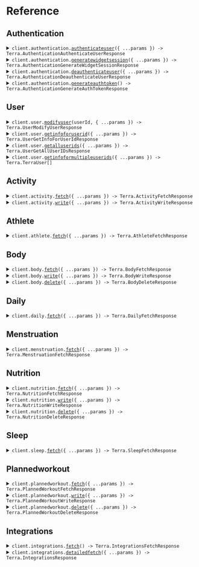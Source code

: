 # Reference

## Authentication

<details><summary><code>client.authentication.<a href="/src/api/resources/authentication/client/Client.ts">authenticateuser</a>({ ...params }) -> Terra.AuthenticationAuthenticateUserResponse</code></summary>
<dl>
<dd>

#### 📝 Description

<dl>
<dd>

<dl>
<dd>

Creates a login link that allows end users to connect their fitness tracking account

</dd>
</dl>
</dd>
</dl>

#### 🔌 Usage

<dl>
<dd>

<dl>
<dd>

```typescript
await client.authentication.authenticateuser({
    resource: "resource",
});
```

</dd>
</dl>
</dd>
</dl>

#### ⚙️ Parameters

<dl>
<dd>

<dl>
<dd>

**request:** `Terra.AuthenticationAuthenticateUserRequest`

</dd>
</dl>

<dl>
<dd>

**requestOptions:** `Authentication.RequestOptions`

</dd>
</dl>
</dd>
</dl>

</dd>
</dl>
</details>

<details><summary><code>client.authentication.<a href="/src/api/resources/authentication/client/Client.ts">generatewidgetsession</a>({ ...params }) -> Terra.AuthenticationGenerateWidgetSessionResponse</code></summary>
<dl>
<dd>

#### 📝 Description

<dl>
<dd>

<dl>
<dd>

Generates a link to redirect an end user to for them to select an integration and log in with their fitness data provider

</dd>
</dl>
</dd>
</dl>

#### 🔌 Usage

<dl>
<dd>

<dl>
<dd>

```typescript
await client.authentication.generatewidgetsession();
```

</dd>
</dl>
</dd>
</dl>

#### ⚙️ Parameters

<dl>
<dd>

<dl>
<dd>

**request:** `Terra.WidgetSessionParams`

</dd>
</dl>

<dl>
<dd>

**requestOptions:** `Authentication.RequestOptions`

</dd>
</dl>
</dd>
</dl>

</dd>
</dl>
</details>

<details><summary><code>client.authentication.<a href="/src/api/resources/authentication/client/Client.ts">deauthenticateuser</a>({ ...params }) -> Terra.AuthenticationDeauthenticateUserResponse</code></summary>
<dl>
<dd>

#### 📝 Description

<dl>
<dd>

<dl>
<dd>

Deletes all records of the user on Terra's end, revoking Terra's access to their data

</dd>
</dl>
</dd>
</dl>

#### 🔌 Usage

<dl>
<dd>

<dl>
<dd>

```typescript
await client.authentication.deauthenticateuser({
    user_id: "user_id",
});
```

</dd>
</dl>
</dd>
</dl>

#### ⚙️ Parameters

<dl>
<dd>

<dl>
<dd>

**request:** `Terra.AuthenticationDeauthenticateUserRequest`

</dd>
</dl>

<dl>
<dd>

**requestOptions:** `Authentication.RequestOptions`

</dd>
</dl>
</dd>
</dl>

</dd>
</dl>
</details>

<details><summary><code>client.authentication.<a href="/src/api/resources/authentication/client/Client.ts">generateauthtoken</a>() -> Terra.AuthenticationGenerateAuthTokenResponse</code></summary>
<dl>
<dd>

#### 📝 Description

<dl>
<dd>

<dl>
<dd>

Creates a token to be used with initConnection() functions in the Terra mobile SDKs in order to create a user record for Apple Health or Samsung Health (or equivalent)

</dd>
</dl>
</dd>
</dl>

#### 🔌 Usage

<dl>
<dd>

<dl>
<dd>

```typescript
await client.authentication.generateauthtoken();
```

</dd>
</dl>
</dd>
</dl>

#### ⚙️ Parameters

<dl>
<dd>

<dl>
<dd>

**requestOptions:** `Authentication.RequestOptions`

</dd>
</dl>
</dd>
</dl>

</dd>
</dl>
</details>

## User

<details><summary><code>client.user.<a href="/src/api/resources/user/client/Client.ts">modifyuser</a>(userId, { ...params }) -> Terra.UserModifyUserResponse</code></summary>
<dl>
<dd>

#### 📝 Description

<dl>
<dd>

<dl>
<dd>

Update a Terra user's reference_id or active status

</dd>
</dl>
</dd>
</dl>

#### 🔌 Usage

<dl>
<dd>

<dl>
<dd>

```typescript
await client.user.modifyuser("user_id");
```

</dd>
</dl>
</dd>
</dl>

#### ⚙️ Parameters

<dl>
<dd>

<dl>
<dd>

**userId:** `string` — Terra user ID to update

</dd>
</dl>

<dl>
<dd>

**request:** `Terra.UserModifyUserRequest`

</dd>
</dl>

<dl>
<dd>

**requestOptions:** `User.RequestOptions`

</dd>
</dl>
</dd>
</dl>

</dd>
</dl>
</details>

<details><summary><code>client.user.<a href="/src/api/resources/user/client/Client.ts">getinfoforuserid</a>({ ...params }) -> Terra.UserGetInfoForUserIdResponse</code></summary>
<dl>
<dd>

#### 📝 Description

<dl>
<dd>

<dl>
<dd>

Used to query for information on one Terra user ID, or to query for all registered Terra User objects under one reference ID

</dd>
</dl>
</dd>
</dl>

#### 🔌 Usage

<dl>
<dd>

<dl>
<dd>

```typescript
await client.user.getinfoforuserid();
```

</dd>
</dl>
</dd>
</dl>

#### ⚙️ Parameters

<dl>
<dd>

<dl>
<dd>

**request:** `Terra.UserGetInfoForUserIdRequest`

</dd>
</dl>

<dl>
<dd>

**requestOptions:** `User.RequestOptions`

</dd>
</dl>
</dd>
</dl>

</dd>
</dl>
</details>

<details><summary><code>client.user.<a href="/src/api/resources/user/client/Client.ts">getalluserids</a>({ ...params }) -> Terra.UserGetAllUserIDsResponse</code></summary>
<dl>
<dd>

#### 📝 Description

<dl>
<dd>

<dl>
<dd>

Used to query for information for all Terra User IDs. Supports optional pagination via `page` and `per_page`. If `page` is not provided, it returns all users in one go (backwards compatibility).

</dd>
</dl>
</dd>
</dl>

#### 🔌 Usage

<dl>
<dd>

<dl>
<dd>

```typescript
await client.user.getalluserids();
```

</dd>
</dl>
</dd>
</dl>

#### ⚙️ Parameters

<dl>
<dd>

<dl>
<dd>

**request:** `Terra.UserGetAllUserIDsRequest`

</dd>
</dl>

<dl>
<dd>

**requestOptions:** `User.RequestOptions`

</dd>
</dl>
</dd>
</dl>

</dd>
</dl>
</details>

<details><summary><code>client.user.<a href="/src/api/resources/user/client/Client.ts">getinfoformultipleuserids</a>({ ...params }) -> Terra.TerraUser[]</code></summary>
<dl>
<dd>

#### 📝 Description

<dl>
<dd>

<dl>
<dd>

Used to query for information for multiple Terra User IDs

</dd>
</dl>
</dd>
</dl>

#### 🔌 Usage

<dl>
<dd>

<dl>
<dd>

```typescript
await client.user.getinfoformultipleuserids(["string"]);
```

</dd>
</dl>
</dd>
</dl>

#### ⚙️ Parameters

<dl>
<dd>

<dl>
<dd>

**request:** `string[]`

</dd>
</dl>

<dl>
<dd>

**requestOptions:** `User.RequestOptions`

</dd>
</dl>
</dd>
</dl>

</dd>
</dl>
</details>

## Activity

<details><summary><code>client.activity.<a href="/src/api/resources/activity/client/Client.ts">fetch</a>({ ...params }) -> Terra.ActivityFetchResponse</code></summary>
<dl>
<dd>

#### 📝 Description

<dl>
<dd>

<dl>
<dd>

Fetches completed workout sessions, with a defined start and end time and activity type (e.g. running, cycling, etc.)

</dd>
</dl>
</dd>
</dl>

#### 🔌 Usage

<dl>
<dd>

<dl>
<dd>

```typescript
await client.activity.fetch({
    user_id: "user_id",
    start_date: 1,
});
```

</dd>
</dl>
</dd>
</dl>

#### ⚙️ Parameters

<dl>
<dd>

<dl>
<dd>

**request:** `Terra.ActivityFetchRequest`

</dd>
</dl>

<dl>
<dd>

**requestOptions:** `Activity.RequestOptions`

</dd>
</dl>
</dd>
</dl>

</dd>
</dl>
</details>

<details><summary><code>client.activity.<a href="/src/api/resources/activity/client/Client.ts">write</a>({ ...params }) -> Terra.ActivityWriteResponse</code></summary>
<dl>
<dd>

#### 📝 Description

<dl>
<dd>

<dl>
<dd>

Used to post activity data to a provider. Available for Wahoo

</dd>
</dl>
</dd>
</dl>

#### 🔌 Usage

<dl>
<dd>

<dl>
<dd>

```typescript
await client.activity.write({
    data: [
        {
            metadata: {
                end_time: "2022-10-28T10:00:00.000000+01:00",
                start_time: "1999-11-23T09:00:00.000000+02:00",
                summary_id: "123e4567-e89b-12d3-a456-426614174000",
                type: 1.1,
                upload_type: 1.1,
            },
        },
    ],
});
```

</dd>
</dl>
</dd>
</dl>

#### ⚙️ Parameters

<dl>
<dd>

<dl>
<dd>

**request:** `Terra.ActivityWriteRequest`

</dd>
</dl>

<dl>
<dd>

**requestOptions:** `Activity.RequestOptions`

</dd>
</dl>
</dd>
</dl>

</dd>
</dl>
</details>

## Athlete

<details><summary><code>client.athlete.<a href="/src/api/resources/athlete/client/Client.ts">fetch</a>({ ...params }) -> Terra.AthleteFetchResponse</code></summary>
<dl>
<dd>

#### 📝 Description

<dl>
<dd>

<dl>
<dd>

Fetches relevant profile info such as first & last name, birth date etc. for a given user ID

</dd>
</dl>
</dd>
</dl>

#### 🔌 Usage

<dl>
<dd>

<dl>
<dd>

```typescript
await client.athlete.fetch({
    user_id: "user_id",
});
```

</dd>
</dl>
</dd>
</dl>

#### ⚙️ Parameters

<dl>
<dd>

<dl>
<dd>

**request:** `Terra.AthleteFetchRequest`

</dd>
</dl>

<dl>
<dd>

**requestOptions:** `Athlete.RequestOptions`

</dd>
</dl>
</dd>
</dl>

</dd>
</dl>
</details>

## Body

<details><summary><code>client.body.<a href="/src/api/resources/body/client/Client.ts">fetch</a>({ ...params }) -> Terra.BodyFetchResponse</code></summary>
<dl>
<dd>

#### 📝 Description

<dl>
<dd>

<dl>
<dd>

Fetches body metrics such as weight, height, body fat percentage etc. for a given user ID

</dd>
</dl>
</dd>
</dl>

#### 🔌 Usage

<dl>
<dd>

<dl>
<dd>

```typescript
await client.body.fetch({
    user_id: "user_id",
    start_date: 1,
});
```

</dd>
</dl>
</dd>
</dl>

#### ⚙️ Parameters

<dl>
<dd>

<dl>
<dd>

**request:** `Terra.BodyFetchRequest`

</dd>
</dl>

<dl>
<dd>

**requestOptions:** `Body.RequestOptions`

</dd>
</dl>
</dd>
</dl>

</dd>
</dl>
</details>

<details><summary><code>client.body.<a href="/src/api/resources/body/client/Client.ts">write</a>({ ...params }) -> Terra.BodyWriteResponse</code></summary>
<dl>
<dd>

#### 📝 Description

<dl>
<dd>

<dl>
<dd>

Used to post body data to a provider. Available for Google Fit

</dd>
</dl>
</dd>
</dl>

#### 🔌 Usage

<dl>
<dd>

<dl>
<dd>

```typescript
await client.body.write({
    data: [
        {
            metadata: {
                end_time: "2022-10-28T10:00:00.000000+01:00",
                start_time: "1999-11-23T09:00:00.000000+02:00",
            },
        },
    ],
});
```

</dd>
</dl>
</dd>
</dl>

#### ⚙️ Parameters

<dl>
<dd>

<dl>
<dd>

**request:** `Terra.BodyWriteRequest`

</dd>
</dl>

<dl>
<dd>

**requestOptions:** `Body.RequestOptions`

</dd>
</dl>
</dd>
</dl>

</dd>
</dl>
</details>

<details><summary><code>client.body.<a href="/src/api/resources/body/client/Client.ts">delete</a>({ ...params }) -> Terra.BodyDeleteResponse</code></summary>
<dl>
<dd>

#### 📝 Description

<dl>
<dd>

<dl>
<dd>

Used to delete Body metrics the user has registered on their account

</dd>
</dl>
</dd>
</dl>

#### 🔌 Usage

<dl>
<dd>

<dl>
<dd>

```typescript
await client.body.delete({
    user_id: "user_id",
});
```

</dd>
</dl>
</dd>
</dl>

#### ⚙️ Parameters

<dl>
<dd>

<dl>
<dd>

**request:** `Terra.BodyDeleteRequest`

</dd>
</dl>

<dl>
<dd>

**requestOptions:** `Body.RequestOptions`

</dd>
</dl>
</dd>
</dl>

</dd>
</dl>
</details>

## Daily

<details><summary><code>client.daily.<a href="/src/api/resources/daily/client/Client.ts">fetch</a>({ ...params }) -> Terra.DailyFetchResponse</code></summary>
<dl>
<dd>

#### 📝 Description

<dl>
<dd>

<dl>
<dd>

Fetches daily summaries of activity metrics such as steps, distance, calories burned etc. for a given user ID

</dd>
</dl>
</dd>
</dl>

#### 🔌 Usage

<dl>
<dd>

<dl>
<dd>

```typescript
await client.daily.fetch({
    user_id: "user_id",
    start_date: 1,
});
```

</dd>
</dl>
</dd>
</dl>

#### ⚙️ Parameters

<dl>
<dd>

<dl>
<dd>

**request:** `Terra.DailyFetchRequest`

</dd>
</dl>

<dl>
<dd>

**requestOptions:** `Daily.RequestOptions`

</dd>
</dl>
</dd>
</dl>

</dd>
</dl>
</details>

## Menstruation

<details><summary><code>client.menstruation.<a href="/src/api/resources/menstruation/client/Client.ts">fetch</a>({ ...params }) -> Terra.MenstruationFetchResponse</code></summary>
<dl>
<dd>

#### 📝 Description

<dl>
<dd>

<dl>
<dd>

Fetches menstruation data such as cycle length, period length, ovulation date etc. for a given user ID

</dd>
</dl>
</dd>
</dl>

#### 🔌 Usage

<dl>
<dd>

<dl>
<dd>

```typescript
await client.menstruation.fetch({
    user_id: "user_id",
    start_date: 1,
});
```

</dd>
</dl>
</dd>
</dl>

#### ⚙️ Parameters

<dl>
<dd>

<dl>
<dd>

**request:** `Terra.MenstruationFetchRequest`

</dd>
</dl>

<dl>
<dd>

**requestOptions:** `Menstruation.RequestOptions`

</dd>
</dl>
</dd>
</dl>

</dd>
</dl>
</details>

## Nutrition

<details><summary><code>client.nutrition.<a href="/src/api/resources/nutrition/client/Client.ts">fetch</a>({ ...params }) -> Terra.NutritionFetchResponse</code></summary>
<dl>
<dd>

#### 📝 Description

<dl>
<dd>

<dl>
<dd>

Fetches nutrition log data such as meal type, calories, macronutrients etc. for a given user ID

</dd>
</dl>
</dd>
</dl>

#### 🔌 Usage

<dl>
<dd>

<dl>
<dd>

```typescript
await client.nutrition.fetch({
    user_id: "user_id",
    start_date: 1,
});
```

</dd>
</dl>
</dd>
</dl>

#### ⚙️ Parameters

<dl>
<dd>

<dl>
<dd>

**request:** `Terra.NutritionFetchRequest`

</dd>
</dl>

<dl>
<dd>

**requestOptions:** `Nutrition.RequestOptions`

</dd>
</dl>
</dd>
</dl>

</dd>
</dl>
</details>

<details><summary><code>client.nutrition.<a href="/src/api/resources/nutrition/client/Client.ts">write</a>({ ...params }) -> Terra.NutritionWriteResponse</code></summary>
<dl>
<dd>

#### 📝 Description

<dl>
<dd>

<dl>
<dd>

Used to post nutrition logs to a provider. Available for Fitbit

</dd>
</dl>
</dd>
</dl>

#### 🔌 Usage

<dl>
<dd>

<dl>
<dd>

```typescript
await client.nutrition.write({
    data: [
        {
            metadata: {
                end_time: "2022-10-28T10:00:00.000000+01:00",
                start_time: "1999-11-23T09:00:00.000000+02:00",
            },
        },
    ],
});
```

</dd>
</dl>
</dd>
</dl>

#### ⚙️ Parameters

<dl>
<dd>

<dl>
<dd>

**request:** `Terra.NutritionWriteRequest`

</dd>
</dl>

<dl>
<dd>

**requestOptions:** `Nutrition.RequestOptions`

</dd>
</dl>
</dd>
</dl>

</dd>
</dl>
</details>

<details><summary><code>client.nutrition.<a href="/src/api/resources/nutrition/client/Client.ts">delete</a>({ ...params }) -> Terra.NutritionDeleteResponse</code></summary>
<dl>
<dd>

#### 📝 Description

<dl>
<dd>

<dl>
<dd>

Used to delete nutrition logs the user has registered on their account

</dd>
</dl>
</dd>
</dl>

#### 🔌 Usage

<dl>
<dd>

<dl>
<dd>

```typescript
await client.nutrition.delete({
    user_id: "user_id",
});
```

</dd>
</dl>
</dd>
</dl>

#### ⚙️ Parameters

<dl>
<dd>

<dl>
<dd>

**request:** `Terra.NutritionDeleteRequest`

</dd>
</dl>

<dl>
<dd>

**requestOptions:** `Nutrition.RequestOptions`

</dd>
</dl>
</dd>
</dl>

</dd>
</dl>
</details>

## Sleep

<details><summary><code>client.sleep.<a href="/src/api/resources/sleep/client/Client.ts">fetch</a>({ ...params }) -> Terra.SleepFetchResponse</code></summary>
<dl>
<dd>

#### 📝 Description

<dl>
<dd>

<dl>
<dd>

Fetches sleep data such as sleep duration, sleep stages, sleep quality etc. for a given user ID, for sleep sessions with a defined start and end time

</dd>
</dl>
</dd>
</dl>

#### 🔌 Usage

<dl>
<dd>

<dl>
<dd>

```typescript
await client.sleep.fetch({
    user_id: "user_id",
    start_date: 1,
});
```

</dd>
</dl>
</dd>
</dl>

#### ⚙️ Parameters

<dl>
<dd>

<dl>
<dd>

**request:** `Terra.SleepFetchRequest`

</dd>
</dl>

<dl>
<dd>

**requestOptions:** `Sleep.RequestOptions`

</dd>
</dl>
</dd>
</dl>

</dd>
</dl>
</details>

## Plannedworkout

<details><summary><code>client.plannedworkout.<a href="/src/api/resources/plannedworkout/client/Client.ts">fetch</a>({ ...params }) -> Terra.PlannedWorkoutFetchResponse</code></summary>
<dl>
<dd>

#### 📝 Description

<dl>
<dd>

<dl>
<dd>

Used to get workout plans the user has registered on their account. This can be stregnth workouts (sets, reps, weight lifted) or cardio workouts (warmup, intervals of different intensities, cooldown etc)

</dd>
</dl>
</dd>
</dl>

#### 🔌 Usage

<dl>
<dd>

<dl>
<dd>

```typescript
await client.plannedworkout.fetch({
    user_id: "user_id",
    start_date: 1,
});
```

</dd>
</dl>
</dd>
</dl>

#### ⚙️ Parameters

<dl>
<dd>

<dl>
<dd>

**request:** `Terra.PlannedWorkoutFetchRequest`

</dd>
</dl>

<dl>
<dd>

**requestOptions:** `Plannedworkout.RequestOptions`

</dd>
</dl>
</dd>
</dl>

</dd>
</dl>
</details>

<details><summary><code>client.plannedworkout.<a href="/src/api/resources/plannedworkout/client/Client.ts">write</a>({ ...params }) -> Terra.PlannedWorkoutWriteResponse</code></summary>
<dl>
<dd>

#### 📝 Description

<dl>
<dd>

<dl>
<dd>

Used to post workout plans users can follow on their wearable. This can be stregnth workouts (sets, reps, weight lifted) or cardio workouts (warmup, intervals of different intensities, cooldown etc)

</dd>
</dl>
</dd>
</dl>

#### 🔌 Usage

<dl>
<dd>

<dl>
<dd>

```typescript
await client.plannedworkout.write({
    data: [{}],
});
```

</dd>
</dl>
</dd>
</dl>

#### ⚙️ Parameters

<dl>
<dd>

<dl>
<dd>

**request:** `Terra.PlannedWorkoutWriteRequest`

</dd>
</dl>

<dl>
<dd>

**requestOptions:** `Plannedworkout.RequestOptions`

</dd>
</dl>
</dd>
</dl>

</dd>
</dl>
</details>

<details><summary><code>client.plannedworkout.<a href="/src/api/resources/plannedworkout/client/Client.ts">delete</a>({ ...params }) -> Terra.PlannedWorkoutDeleteResponse</code></summary>
<dl>
<dd>

#### 📝 Description

<dl>
<dd>

<dl>
<dd>

Used to delete workout plans the user has registered on their account. This can be stregnth workouts (sets, reps, weight lifted) or cardio workouts (warmup, intervals of different intensities, cooldown etc)

</dd>
</dl>
</dd>
</dl>

#### 🔌 Usage

<dl>
<dd>

<dl>
<dd>

```typescript
await client.plannedworkout.delete({
    user_id: "user_id",
});
```

</dd>
</dl>
</dd>
</dl>

#### ⚙️ Parameters

<dl>
<dd>

<dl>
<dd>

**request:** `Terra.PlannedWorkoutDeleteRequest`

</dd>
</dl>

<dl>
<dd>

**requestOptions:** `Plannedworkout.RequestOptions`

</dd>
</dl>
</dd>
</dl>

</dd>
</dl>
</details>

## Integrations

<details><summary><code>client.integrations.<a href="/src/api/resources/integrations/client/Client.ts">fetch</a>() -> Terra.IntegrationsFetchResponse</code></summary>
<dl>
<dd>

#### 📝 Description

<dl>
<dd>

<dl>
<dd>

Retrieve a list of all available provider integrations on the API.

</dd>
</dl>
</dd>
</dl>

#### 🔌 Usage

<dl>
<dd>

<dl>
<dd>

```typescript
await client.integrations.fetch();
```

</dd>
</dl>
</dd>
</dl>

#### ⚙️ Parameters

<dl>
<dd>

<dl>
<dd>

**requestOptions:** `Integrations.RequestOptions`

</dd>
</dl>
</dd>
</dl>

</dd>
</dl>
</details>

<details><summary><code>client.integrations.<a href="/src/api/resources/integrations/client/Client.ts">detailedfetch</a>({ ...params }) -> Terra.IntegrationsResponse</code></summary>
<dl>
<dd>

#### 📝 Description

<dl>
<dd>

<dl>
<dd>

Retrieve a detailed list of supported integrations, optionally filtered by the developer's enabled integrations and the requirement for SDK usage.

</dd>
</dl>
</dd>
</dl>

#### 🔌 Usage

<dl>
<dd>

<dl>
<dd>

```typescript
await client.integrations.detailedfetch();
```

</dd>
</dl>
</dd>
</dl>

#### ⚙️ Parameters

<dl>
<dd>

<dl>
<dd>

**request:** `Terra.IntegrationsDetailedFetchRequest`

</dd>
</dl>

<dl>
<dd>

**requestOptions:** `Integrations.RequestOptions`

</dd>
</dl>
</dd>
</dl>

</dd>
</dl>
</details>
